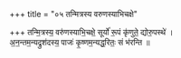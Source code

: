 +++
title = "०५ तन्मित्रस्य वरुणस्याभिचक्षे"

+++
तन्मि॒त्रस्य॒ वरु॑णस्याभि॒चक्षे॒ सूर्यो॑ रू॒पं कृ॑णुते॒ द्योरु॒पस्थे॑ ।  
अ॒न॒न्तम॒न्यद्रुश॑दस्य॒ पाजः॑ कृ॒ष्णम॒न्यद्ध॒रितः॒ सं भ॑रन्ति ॥